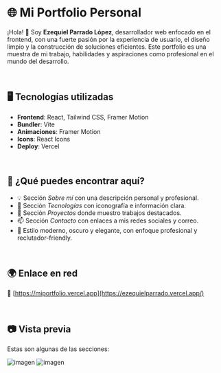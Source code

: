 # 🌐 Mi Portfolio Personal

¡Hola! 👋 Soy **Ezequiel Parrado López**, desarrollador web enfocado en el frontend, con una fuerte pasión por la experiencia de usuario, el diseño limpio y la construcción de soluciones eficientes. Este portfolio es una muestra de mi trabajo, habilidades y aspiraciones como profesional en el mundo del desarrollo.

<br>


## 🖥️ Tecnologías utilizadas

- **Frontend**: React, Tailwind CSS, Framer Motion
- **Bundler**: Vite
- **Animaciones**: Framer Motion
- **Icons**: React Icons
- **Deploy**: Vercel

<br>

## 🚀 ¿Qué puedes encontrar aquí?

- 💡 Sección *Sobre mí* con una descripción personal y profesional.
- 🧠 Sección *Tecnologías* con iconografía e información clara.
- 📁 Sección *Proyectos* donde muestro trabajos destacados.
- 📫 Sección *Contacto* con enlaces a mis redes sociales y correo.
- 🎨 Estilo moderno, oscuro y elegante, con enfoque profesional y reclutador-friendly.

<br>

## 🌍 Enlace en red

🔗 [https://miportfolio.vercel.app](https://ezequielparrado.vercel.app/)

<br>

## 📷 Vista previa
Estas son algunas de las secciones:

![imagen](https://github.com/user-attachments/assets/d0e6b6f3-77ed-48ef-9adf-c8fe4161f547)
![imagen](https://github.com/user-attachments/assets/fc2e5030-fc96-4da4-bb6e-e657849e4e54)
